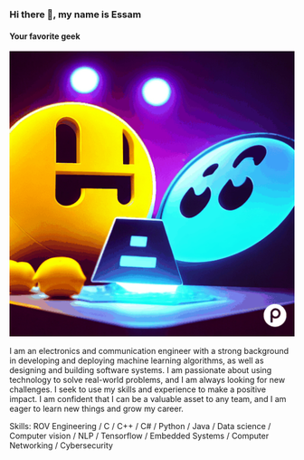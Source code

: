 ### Hi there 👋, my name is Essam
#### Your favorite geek
![Your favorite geek](https://github.com/EssamMohamedAbo-ElMkarem/EssamMohamedAbo-ElMkarem/blob/main/916d160f-b1e6-41ce-94c7-27af16ac6dc2.gif)

I am an electronics and communication engineer with a strong background in developing and deploying machine learning algorithms, as well as designing and building software systems. I am passionate about using technology to solve real-world problems, and I am always looking for new challenges. I seek to use my skills and experience to make a positive impact. I am confident that I can be a valuable asset to any team, and I am eager to learn new things and grow my career.

Skills: ROV Engineering / C / C++ / C# / Python / Java / Data science / Computer vision / NLP / Tensorflow / Embedded Systems / Computer Networking / Cybersecurity





